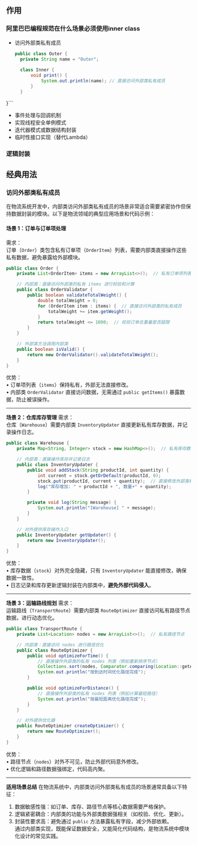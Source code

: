 ## 作用
### 阿里巴巴编程规范在什么场景必须使用inner class
- ​​访问外部类私有成员​​
  ```java
  public class Outer {
    private String name = "Outer";
    
    class Inner {
        void print() {
            System.out.println(name); // 直接访问外部类私有成员
        }
    }
}```

- ​​事件处理与回调机制​​
- ​​实现线程安全单例模式​​
- ​​迭代器模式或数据结构封装​​
- ​​临时性接口实现（替代Lambda）​​	
### 逻辑封装


## 经典用法
### ​​访问外部类私有成员​​
在物流系统开发中，内部类访问外部类私有成员的场景非常适合需要紧密协作但保持数据封装的模块。以下是物流领域的典型应用场景和代码示例：

#### **场景 1：订单与订单项处理**
需求：  
订单（`Order`）类包含私有订单项（`OrderItem`）列表，需要内部类直接操作这些私有数据，避免暴露给外部模块。

```java
public class Order {
    private List<OrderItem> items = new ArrayList<>();  // 私有订单项列表

    // 内部类：直接访问外部类的私有 items 进行校验和计算
    public class OrderValidator {
        public boolean validateTotalWeight() {
            double totalWeight = 0;
            for (OrderItem item : items) {  // 直接访问外部类的私有成员
                totalWeight += item.getWeight();
            }
            return totalWeight <= 1000;  // 校验订单总重量是否超限
        }
    }

    // 外部类方法调用内部类
    public boolean isValid() {
        return new OrderValidator().validateTotalWeight();
    }
}
```
优势：  
• 订单项列表（`items`）保持私有，外部无法直接修改。  
• 内部类 `OrderValidator` 直接访问数据，无需通过 `public getItems()` 暴露数据，防止被误操作。

---

**场景 2：仓库库存管理**
需求：  
仓库（`Warehouse`）需要内部类 `InventoryUpdater` 直接更新私有库存数据，并记录操作日志。

```java
public class Warehouse {
    private Map<String, Integer> stock = new HashMap<>();  // 私有库存数据（商品ID → 数量）

    // 内部类：直接操作库存并记录日志
    public class InventoryUpdater {
        public void addStock(String productId, int quantity) {
            int current = stock.getOrDefault(productId, 0);
            stock.put(productId, current + quantity);  // 直接修改外部类私有成员
            log("库存增加: " + productId + ", 数量+" + quantity);
        }

        private void log(String message) {
            System.out.println("[Warehouse] " + message);
        }
    }

    // 对外提供库存操作入口
    public InventoryUpdater getUpdater() {
        return new InventoryUpdater();
    }
}
```

优势：  
• 库存数据（`stock`）对外完全隐藏，只有 `InventoryUpdater` 能直接修改，确保数据一致性。  
• 日志记录和库存更新逻辑封装在内部类中，**避免外部代码侵入**。


---

**场景 3：运输路线规划**
需求：  
运输路线（`TransportRoute`）需要内部类 `RouteOptimizer` 直接访问私有路径节点数据，进行动态优化。

```java
public class TransportRoute {
    private List<Location> nodes = new ArrayList<>();  // 私有路径节点

    // 内部类：直接访问 nodes 进行路径优化
    public class RouteOptimizer {
        public void optimizeForTime() {
            // 直接操作外部类的私有 nodes 列表（例如重新排序节点）
            Collections.sort(nodes, Comparator.comparing(Location::getArrivalTime));
            System.out.println("按到达时间优化路径完成");
        }

        public void optimizeForDistance() {
            // 直接操作外部类的私有 nodes 列表（例如计算最短路径）
            System.out.println("按最短距离优化路径完成");
        }
    }

    // 对外提供优化器
    public RouteOptimizer createOptimizer() {
        return new RouteOptimizer();
    }
}
```
优势：  
• 路径节点（`nodes`）对外不可见，防止外部代码意外修改。  
• 优化逻辑和路径数据强绑定，代码高内聚。

---
**适用场景总结**
在物流系统中，内部类访问外部类私有成员的场景通常具备以下特征：  
1. 数据敏感性强：如订单、库存、路径节点等核心数据需要严格保护。  
2. 逻辑紧密耦合：内部类的功能与外部类数据强相关（如校验、优化、更新）。  
3. 封装性要求高：避免通过 `public` 方法暴露私有字段，减少外部依赖。  
通过内部类实现，既能保证数据安全，又能简化代码结构，是物流系统中模块化设计的常见实践。
